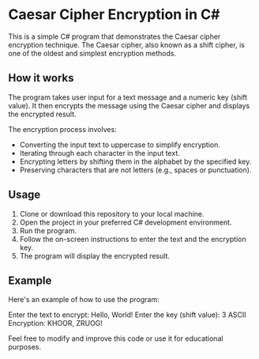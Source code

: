 # Caesar Cipher Encryption in C#

This is a simple C# program that demonstrates the Caesar cipher encryption technique. The Caesar cipher, also known as a shift cipher, is one of the oldest and simplest encryption methods.

## How it works

The program takes user input for a text message and a numeric key (shift value). It then encrypts the message using the Caesar cipher and displays the encrypted result.

The encryption process involves:

- Converting the input text to uppercase to simplify encryption.
- Iterating through each character in the input text.
- Encrypting letters by shifting them in the alphabet by the specified key.
- Preserving characters that are not letters (e.g., spaces or punctuation).

## Usage

1. Clone or download this repository to your local machine.
2. Open the project in your preferred C# development environment.
3. Run the program.
4. Follow the on-screen instructions to enter the text and the encryption key.
5. The program will display the encrypted result.

## Example

Here's an example of how to use the program:

Enter the text to encrypt:
Hello, World!
Enter the key (shift value):
3
ASCII Encryption: KHOOR, ZRUOG!

Feel free to modify and improve this code or use it for educational purposes.
